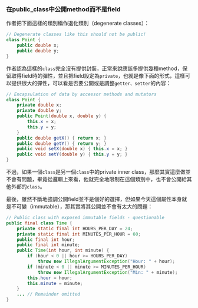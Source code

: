 ### 在public_class中公開method而不是field

作者把下面這樣的類別稱作退化類別（degenerate classes）：

``` Java
// Degenerate classes like this should not be public!
class Point {
    public double x;
    public double y;
}
```

作者認為這樣的`class`完全沒有提供封裝，正常來說應該多提供幾種method，保留取得field時的彈性，並且把field設定為`private`，也就是像下面的形式，這樣可以提供很大的彈性，可以看是否要公開或是調整`getter、setter`的內容：

``` Java
// Encapsulation of data by accessor methods and mutators
class Point {
    private double x;
    private double y;
    public Point(double x, double y) {
        this.x = x;
        this.y = y;
    }
    public double getX() { return x; }
    public double getY() { return y; }
    public void setX(double x) { this.x = x; }
    public void setY(double y) { this.y = y; }
}
```

不過，如果一個`class`是另一個`class`中的private inner class，那麼其實這麼做並不會有問題，畢竟從邏輯上來看，他就完全地限制在這個類別中，也不會公開給其他外部的`class`。

最後，雖然不斷地強調公開field並不是個好的選擇，但如果今天這個屬性本身就是不可變（immutable），那其實將其公開並不會有太大的問題：

``` Java
// Public class with exposed immutable fields - questionable
public final class Time {
    private static final int HOURS_PER_DAY = 24;
    private static final int MINUTES_PER_HOUR = 60;
    public final int hour;
    public final int minute;
    public Time(int hour, int minute) {
        if (hour < 0 || hour >= HOURS_PER_DAY)
            throw new IllegalArgumentException("Hour: " + hour);
        if (minute < 0 || minute >= MINUTES_PER_HOUR)
            throw new IllegalArgumentException("Min: " + minute);
        this.hour = hour;
        this.minute = minute;
    }
    ... // Remainder omitted
}
```
